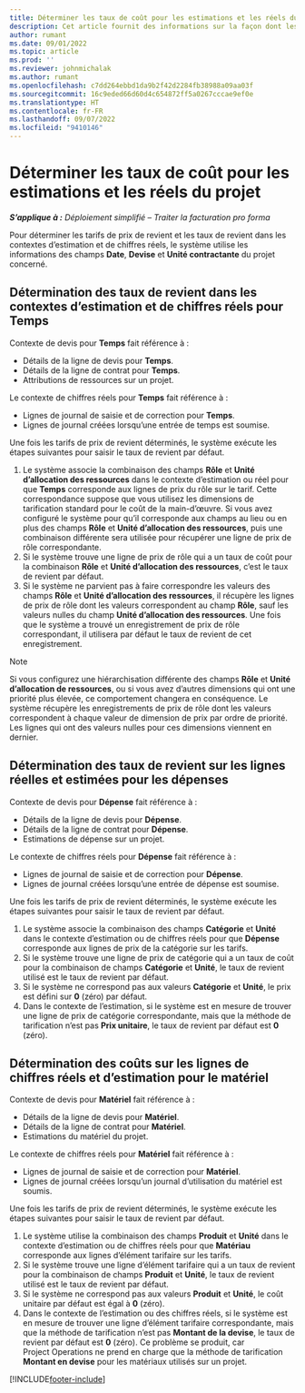 ```yaml
---
title: Déterminer les taux de coût pour les estimations et les réels du projet
description: Cet article fournit des informations sur la façon dont les taux de revient sur les estimations de projet et les chiffres réels sont déterminés.
author: rumant
ms.date: 09/01/2022
ms.topic: article
ms.prod: ''
ms.reviewer: johnmichalak
ms.author: rumant
ms.openlocfilehash: c7dd264ebbd1da9b2f42d2284fb38988a09aa03f
ms.sourcegitcommit: 16c9eded66d60d4c654872ff5a0267cccae9ef0e
ms.translationtype: HT
ms.contentlocale: fr-FR
ms.lasthandoff: 09/07/2022
ms.locfileid: "9410146"
---
```

# <a name="determine-cost-rates-for-project-estimates-and-actuals"></a>Déterminer les taux de coût pour les estimations et les réels du projet

_**S’applique à :** Déploiement simplifié – Traiter la facturation pro forma_

Pour déterminer les tarifs de prix de revient et les taux de revient dans les contextes d’estimation et de chiffres réels, le système utilise les informations des champs **Date**, **Devise** et **Unité contractante** du projet concerné.

## <a name="determining-cost-rates-in-estimate-and-actual-contexts-for-time"></a>Détermination des taux de revient dans les contextes d’estimation et de chiffres réels pour Temps

Contexte de devis pour **Temps** fait référence à :

- Détails de la ligne de devis pour **Temps**.
- Détails de la ligne de contrat pour **Temps**.
- Attributions de ressources sur un projet.

Le contexte de chiffres réels pour **Temps** fait référence à :

- Lignes de journal de saisie et de correction pour **Temps**.
- Lignes de journal créées lorsqu’une entrée de temps est soumise.

Une fois les tarifs de prix de revient déterminés, le système exécute les étapes suivantes pour saisir le taux de revient par défaut.

1. Le système associe la combinaison des champs **Rôle** et **Unité d’allocation des ressources** dans le contexte d’estimation ou réel pour que **Temps** corresponde aux lignes de prix du rôle sur le tarif. Cette correspondance suppose que vous utilisez les dimensions de tarification standard pour le coût de la main-d’œuvre. Si vous avez configuré le système pour qu’il corresponde aux champs au lieu ou en plus des champs **Rôle** et **Unité d’allocation des ressources**, puis une combinaison différente sera utilisée pour récupérer une ligne de prix de rôle correspondante.
1. Si le système trouve une ligne de prix de rôle qui a un taux de coût pour la combinaison **Rôle** et **Unité d’allocation des ressources**, c’est le taux de revient par défaut.
1. Si le système ne parvient pas à faire correspondre les valeurs des champs **Rôle** et **Unité d’allocation des ressources**, il récupère les lignes de prix de rôle dont les valeurs correspondent au champ **Rôle**, sauf les valeurs nulles du champ **Unité d’allocation des ressources**. Une fois que le système a trouvé un enregistrement de prix de rôle correspondant, il utilisera par défaut le taux de revient de cet enregistrement.

> [!NOTE]
> Si vous configurez une hiérarchisation différente des champs **Rôle** et **Unité d’allocation de ressources**, ou si vous avez d’autres dimensions qui ont une priorité plus élevée, ce comportement changera en conséquence. Le système récupère les enregistrements de prix de rôle dont les valeurs correspondent à chaque valeur de dimension de prix par ordre de priorité. Les lignes qui ont des valeurs nulles pour ces dimensions viennent en dernier.

## <a name="determining-cost-rates-on-actual-and-estimate-lines-for-expense"></a>Détermination des taux de revient sur les lignes réelles et estimées pour les dépenses

Contexte de devis pour **Dépense** fait référence à :

- Détails de la ligne de devis pour **Dépense**.
- Détails de la ligne de contrat pour **Dépense**.
- Estimations de dépense sur un projet.

Le contexte de chiffres réels pour **Dépense** fait référence à :

- Lignes de journal de saisie et de correction pour **Dépense**.
- Lignes de journal créées lorsqu’une entrée de dépense est soumise.

Une fois les tarifs de prix de revient déterminés, le système exécute les étapes suivantes pour saisir le taux de revient par défaut.

1. Le système associe la combinaison des champs **Catégorie** et **Unité** dans le contexte d’estimation ou de chiffres réels pour que **Dépense** corresponde aux lignes de prix de la catégorie sur les tarifs.
1. Si le système trouve une ligne de prix de catégorie qui a un taux de coût pour la combinaison de champs **Catégorie** et **Unité**, le taux de revient utilisé est le taux de revient par défaut.
1. Si le système ne correspond pas aux valeurs **Catégorie** et **Unité**, le prix est défini sur **0** (zéro) par défaut.
1. Dans le contexte de l’estimation, si le système est en mesure de trouver une ligne de prix de catégorie correspondante, mais que la méthode de tarification n’est pas **Prix unitaire**, le taux de revient par défaut est **0** (zéro).

## <a name="determining-cost-rates-on-actual-and-estimate-lines-for-material"></a>Détermination des coûts sur les lignes de chiffres réels et d’estimation pour le matériel

Contexte de devis pour **Matériel** fait référence à :

- Détails de la ligne de devis pour **Matériel**.
- Détails de la ligne de contrat pour **Matériel**.
- Estimations du matériel du projet.

Le contexte de chiffres réels pour **Matériel** fait référence à :

- Lignes de journal de saisie et de correction pour **Matériel**.
- Lignes de journal créées lorsqu’un journal d’utilisation du matériel est soumis.

Une fois les tarifs de prix de revient déterminés, le système exécute les étapes suivantes pour saisir le taux de revient par défaut.

1. Le système utilise la combinaison des champs **Produit** et **Unité** dans le contexte d’estimation ou de chiffres réels pour que **Matériau** corresponde aux lignes d’élément tarifaire sur les tarifs.
1. Si le système trouve une ligne d’élément tarifaire qui a un taux de revient pour la combinaison de champs **Produit** et **Unité**, le taux de revient utilisé est le taux de revient par défaut.
1. Si le système ne correspond pas aux valeurs **Produit** et **Unité**, le coût unitaire par défaut est égal à **0** (zéro).
1. Dans le contexte de l’estimation ou des chiffres réels, si le système est en mesure de trouver une ligne d’élément tarifaire correspondante, mais que la méthode de tarification n’est pas **Montant de la devise**, le taux de revient par défaut est **0** (zéro). Ce problème se produit, car Project Operations ne prend en charge que la méthode de tarification **Montant en devise** pour les matériaux utilisés sur un projet.

[!INCLUDE[footer-include](../../includes/footer-banner.md)]
